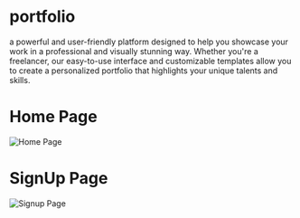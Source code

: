 # portfolio
a powerful and user-friendly platform designed to help you showcase your work in a professional and visually stunning way. Whether you're a freelancer, our easy-to-use interface and customizable templates allow you to create a personalized portfolio that highlights your unique talents and skills.

# Home Page
![Home Page](https://github.com/WissemHammami009/portfolio/assets/44125202/3bca4fd9-ec98-49c4-8720-bd95f69e1bd9)


# SignUp Page
![Signup Page](https://github.com/WissemHammami009/portfolio/assets/44125202/812cf51c-45c4-4657-b85f-af79a64bfdf9)
